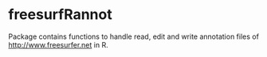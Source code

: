 # freesurfRannot

Package contains functions to handle read, edit and write annotation files of http://www.freesurfer.net in R.
